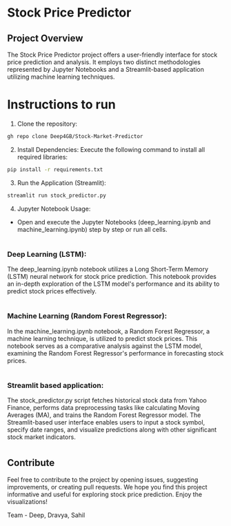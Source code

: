 # Stock Price Predictor

## Project Overview
The Stock Price Predictor project offers a user-friendly interface for stock price prediction and analysis. It employs two distinct methodologies represented by Jupyter Notebooks and a Streamlit-based application utilizing machine learning techniques.


# 

# Instructions to run

1. Clone the repository:
```bash
gh repo clone Deep4GB/Stock-Market-Predictor
```
2. Install Dependencies: Execute the following command to install all required libraries:
```bash 
pip install -r requirements.txt
```
3. Run the Application (Streamlit):
```bash 
streamlit run stock_predictor.py
```
4. Jupyter Notebook Usage:
- Open and execute the Jupyter Notebooks (deep_learning.ipynb and machine_learning.ipynb) step by step or run all cells.

#

### **Deep Learning (LSTM)**:
The deep_learning.ipynb notebook utilizes a Long Short-Term Memory (LSTM) neural network for stock price prediction. This notebook provides an in-depth exploration of the LSTM model's performance and its ability to predict stock prices effectively.
#
### **Machine Learning (Random Forest Regressor)**:
In the machine_learning.ipynb notebook, a Random Forest Regressor, a machine learning technique, is utilized to predict stock prices. This notebook serves as a comparative analysis against the LSTM model, examining the Random Forest Regressor's performance in forecasting stock prices.

# 
### **Streamlit based application**:
The stock_predictor.py script fetches historical stock data from Yahoo Finance, performs data preprocessing tasks like calculating Moving Averages (MA), and trains the Random Forest Regressor model. The Streamlit-based user interface enables users to input a stock symbol, specify date ranges, and visualize predictions along with other significant stock market indicators.

# 
## Contribute

Feel free to contribute to the project by opening issues, suggesting improvements, or creating pull requests. We hope you find this project informative and useful for exploring stock price prediction. Enjoy the visualizations!

Team - Deep, Dravya, Sahil
